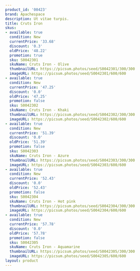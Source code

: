 ```yaml
---
product_id: '00423'
brand: Apachespace
description: Ut vitae turpis.
title: Cruts Iron
skus:
- available: true
  condition: New
  currentPrice: '33.68'
  discount: '0.3'
  oldPrice: '48.22'
  promotion: true
  sku: S0042301
  skuName: Cruts Iron - Olive
  thumbnailURL: https://picsum.photos/seed/S0042301/300/300
  imageURL: https://picsum.photos/seed/S0042301/600/600
- available: true
  condition: New
  currentPrice: '47.25'
  discount: '0.0'
  oldPrice: '47.25'
  promotion: false
  sku: S0042302
  skuName: Cruts Iron - Khaki
  thumbnailURL: https://picsum.photos/seed/S0042302/300/300
  imageURL: https://picsum.photos/seed/S0042302/600/600
- available: true
  condition: New
  currentPrice: '51.39'
  discount: '0.0'
  oldPrice: '51.39'
  promotion: false
  sku: S0042303
  skuName: Cruts Iron - Azure
  thumbnailURL: https://picsum.photos/seed/S0042303/300/300
  imageURL: https://picsum.photos/seed/S0042303/600/600
- available: true
  condition: New
  currentPrice: '52.43'
  discount: '0.0'
  oldPrice: '52.43'
  promotion: false
  sku: S0042304
  skuName: Cruts Iron - Hot pink
  thumbnailURL: https://picsum.photos/seed/S0042304/300/300
  imageURL: https://picsum.photos/seed/S0042304/600/600
- available: true
  condition: New
  currentPrice: '57.78'
  discount: '0.0'
  oldPrice: '57.78'
  promotion: false
  sku: S0042305
  skuName: Cruts Iron - Aquamarine
  thumbnailURL: https://picsum.photos/seed/S0042305/300/300
  imageURL: https://picsum.photos/seed/S0042305/600/600
layout: product
---
```

